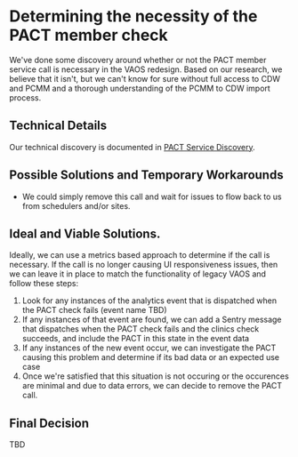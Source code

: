 # Determining the necessity of the PACT member check

We've done some discovery around whether or not the PACT member service call is necessary in the VAOS redesign. Based on our research, we believe that it isn't, but we can't know for sure without full access to CDW and PCMM and a thorough understanding of the PCMM to CDW import process.

## Technical Details

Our technical discovery is documented in [PACT Service Discovery](https://github.com/department-of-veterans-affairs/va.gov-team/blob/master/products/health-care/appointments/va-online-scheduling/engineering/pact_service_discovery.md).

## Possible Solutions and Temporary Workarounds

- We could simply remove this call and wait for issues to flow back to us from schedulers and/or sites.

## Ideal and Viable Solutions.

Ideally, we can use a metrics based approach to determine if the call is necessary. If the call is no longer causing UI responsiveness issues, then we can leave it in place to match the functionality of legacy VAOS and follow these steps:

1. Look for any instances of the analytics event that is dispatched when the PACT check fails (event name TBD)
2. If any instances of that event are found, we can add a Sentry message that dispatches when the PACT check fails and the clinics check succeeds, and include the PACT in this state in the event data
3. If any instances of the new event occur, we can investigate the PACT causing this problem and determine if its bad data or an expected use case
4. Once we're satisfied that this situation is not occuring or the occurences are minimal and due to data errors, we can decide to remove the PACT call.

## Final Decision

TBD
